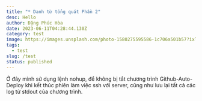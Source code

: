 ```yaml
---
title: "* Danh từ tổng quát Phần 2"
desc: Hello
author: Đặng Phúc Hòa
date: 2023-06-11T04:28:44.130Z
category: test
image: https://images.unsplash.com/photo-1580275595586-1c706a501b57?ixlib=rb-4.0.3&ixid=M3wxMjA3fDB8MHxwaG90by1wYWdlfHx8fGVufDB8fHx8fA%3D%3D&auto=format&fit=crop&w=1332&q=80
tags:
  - test
slug: /test
status: published
---
```

Ở đây mình sử dụng lệnh nohup, để không bị tắt chương trình Github-Auto-Deploy khi kết thúc phiên làm việc ssh với server, cũng như lưu lại tất cả các log từ stdout của chương trình.